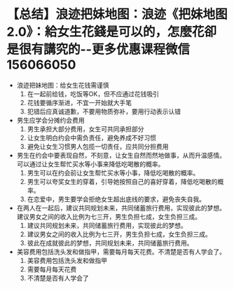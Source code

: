 # 【总结】浪迹把妹地图：浪迹《把妹地图2.0》：給女生花錢是可以的，怎麼花卻是很有講究的--更多优惠课程微信156066050

-   浪迹把妹地图：给女生花钱需谨慎
    1.  在一起前给钱，吃饭等OK，但不应通过花钱吸引
    2.  花钱要循序渐进，不宜一开始就大手笔
    3.  犯错后应真诚道歉，不要用物质弥补，要用行动表示认错
-   男生应学会分摊约会费用
    1.  男生承担大部分费用，女生可共同承担部分
    2.  让女生明白约会中需负责任，避免养成不好习惯
    3.  避免让女生习惯男人包揽一切责任，应共同分担费用
-   男生在约会中要表现自然，不刻意，让女生自然而然地做事，从而升温感情。可以通过让女生帮忙买水等小事来降低吃喝散的概率。
    1.  男生可以在约会前让女生帮忙买水等小事，降低吃喝散的概率。
    2.  男生可以夸奖女生的穿着，引导她按照自己的喜好穿着，降低吃喝散的概率。
    3.  在恋爱中，男生要学会拒绝女生超出底线的要求，避免丧失自我。
-   在两人在一起后，建议共同规划未来，共同储蓄旅行费用，实现彼此的梦想。建议男女之间的收入比例为七三开，男生负担七成，女生负担三成。
    1.  建议共同规划未来，共同储蓄旅行费用，实现彼此的梦想。
    2.  建议男女之间的收入比例为七三开，男生负担七成，女生负担三成。
    3.  彼此在成就彼此的梦想，共同规划未来，共同储蓄旅行费用。
-   美容费用包括洗头发和做指甲，需要每月每天花费。不清楚是否有人学会了。 
    1.  美容费用包括洗头发和做指甲
    2.  需要每月每天花费
    3.  不清楚是否有人学会了